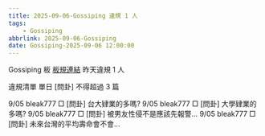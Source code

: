 ```yaml
---
title: 2025-09-06-Gossiping 違規 1 人
tags:
    - Gossiping
abbrlink: 2025-09-06-Gossiping
date: Gossiping-2025-09-06 12:00:00
---
```

Gossiping 板 [板規連結](https://www.ptt.cc/bbs/Gossiping/M.1637425085.A.07D.html)
昨天違規 1 人
<!-- more -->

違規清單
單日 [問卦] 不得超過 3 篇

9/05 bleak777 □ [問卦] 台大肄業的多嗎?
9/05 bleak777 □ [問卦] 大學肄業的多嗎?
9/05 bleak777 □ [問卦] 被男友性侵不是應該先報警…
9/05 bleak777 □ [問卦] 未來台灣的平均壽命會不會…